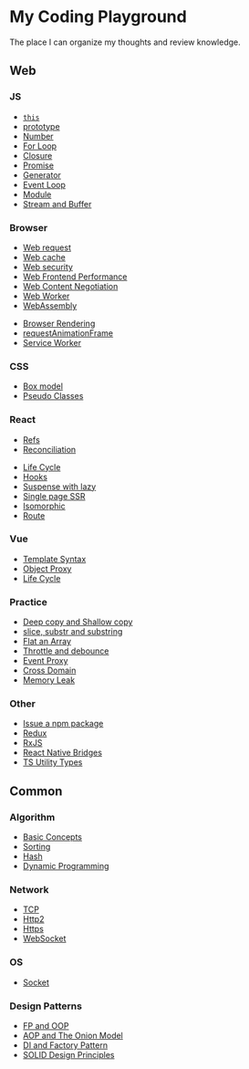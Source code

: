 # My Coding Playground

The place I can organize my thoughts and review knowledge.

## Web

### JS

- [`this`](/code/js/this.md)
- [prototype](/code/js/prototype.md)
- [Number](/code/js/number.md)
- [For Loop](/code/js/for_loop.md)
- [Closure](/code/js/closure.md)
- [Promise](/code/js/promise.md)
- [Generator](/code/js/generator.md)
- [Event Loop](/code/js/event_loop.md)
- [Module](/code/js/module.md)
- [Stream and Buffer](/code/js/stream_buffer.md)

### Browser

- [Web request](/code/web/request.md)
- [Web cache](/code/web/web_cache.md)
- [Web security](/code/web/web_security.md)
- [Web Frontend Performance](/code/web/performance.md)
- [Web Content Negotiation](/code/web/content_negotiation.md)
- [Web Worker](/code/web/web_worker.md)
- [WebAssembly](/code/web/wasm.md)
<!-- - [WebRTC]() -->
- [Browser Rendering](/code/web/browser_render.md)
- [requestAnimationFrame](/code/web/requestAnimationFrame.md)
- [Service Worker](/code/web/service_worker.md)

### CSS

- [Box model](/code/css/box_model.md)
- [Pseudo Classes](/code/css/pseudo_classes.md)
<!-- - [GPU Acceleration]() -->

### React

- [Refs](/code/react/refs.md)
- [Reconciliation](/code/react/diff.md)
<!-- - [Fiber](/code/react/fiber.md) -->
- [Life Cycle](/code/react/life_cycle.md)
- [Hooks](/code/react/hooks.md)
- [Suspense with lazy](/code/react/lazy_load.md)
- [Single page SSR](/code/react/ssr.md)
- [Isomorphic](/code/react/isomorphic.md)
- [Route](/code/react/route.md)

### Vue

- [Template Syntax](/code/vue/template_syntax.md)
- [Object Proxy](/code/js/object_proxy.md)
- [Life Cycle](/code/vue/life_cycle.md)

### Practice

- [Deep copy and Shallow copy](/code/js/object_copy.md)
- [slice, substr and substring](/code/practical/string_process.md)
- [Flat an Array](/code/practical/flat_array.md)
- [Throttle and debounce](/code/practical/debounce_throttle.md)
- [Event Proxy](/code/practical/events_proxy.md)
- [Cross Domain](/code/practical/cross_domain.md)
- [Memory Leak](/code/practical/memory_leak.md)

### Other

- [Issue a npm package](/code/other/npm_issue.md)
- [Redux](/code/other/redux.md)
- [RxJS](/code/other/rxjs.md)
- [React Native Bridges](/code/other/rn_bridges.md)
- [TS Utility Types](/code/other/utility_types.md)

## Common

### Algorithm

- [Basic Concepts](/code/algorithm/concepts.md)
- [Sorting](/code/algorithm/common_sort.md)
- [Hash](/code/algorithm/common_hash.md)
- [Dynamic Programming](/code/algorithm/dp.md)

### Network

<!-- - [Hierarchical Network Modal]() -->
- [TCP](/code/network/http.md)
- [Http2](/code/network/http2.md)
- [Https](/code/network/https.md)
- [WebSocket](/code/network/ws.md)

### OS

<!-- - [Process VS thread]() -->
- [Socket](/code/os/socket.md)

### Design Patterns

- [FP and OOP](/code/design/fp_loop.md)
- [AOP and The Onion Model](/code/design/aop.md)
- [DI and Factory Pattern](/code/design/di_factory.md)
- [SOLID Design Principles](/code/design/solid.md)

<br />
<br />
<br />
<br />

